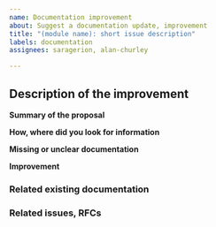 ```yaml
---
name: Documentation improvement
about: Suggest a documentation update, improvement
title: "(module name): short issue description"
labels: documentation
assignees: saragerion, alan-churley

---
```


<!--- 1. Make sure you follow our Contributing Guidelines: https://github.com/awslabs/aws-lambda-powertools-typescript/blob/main/CONTRIBUTING.md -->
<!--- 2. Please follow the template, and do not remove any section in the template. If something is not applicable leave it empty, but leave it in the issue. -->

## Description of the improvement

**Summary of the proposal**
<!--- Include here a summary of the proposal, including relevant motivation and context. -->

**How, where did you look for information**
<!--- Help us understand how you looked for information that was either not available or unclear. -->

**Missing or unclear documentation**
<!--- What were you initially looking for in the docs? -->

**Improvement**
<!--- Describe how we could make it clearer. -->
<!--- Feel free to add specific examples. -->

### Related existing documentation

<!--- Is your suggestion related to an existing part of the documentation?  -->
<!--- Please add one of more here here. -->
<!--- [#Link 1](#) -->
<!--- [#Link 2](#) -->


### Related issues, RFCs

<!--- Add here the link to one or more Github Issues or RFCs that are related to this PR. -->
<!--- [#XXXXX](https://github.com/awslabs/aws-lambda-powertools-typescript/issues/XXXXX) -->
<!--- [#ZZZZZ](https://github.com/awslabs/aws-lambda-powertools-typescript/issues/ZZZZZ) -->
